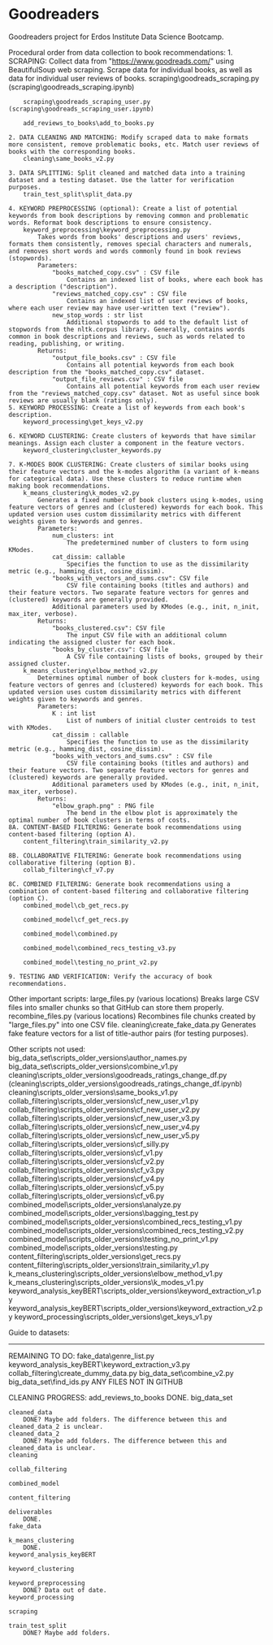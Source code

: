 # Goodreaders
Goodreaders project for Erdos Institute Data Science Bootcamp.

Procedural order from data collection to book recommendations:
    1. SCRAPING: Collect data from "https://www.goodreads.com/" using BeautifulSoup web scraping. Scrape data for individual books, as well as data for individual user reviews of books.
        scraping\goodreads_scraping.py (scraping\goodreads_scraping.ipynb)

        scraping\goodreads_scraping_user.py (scraping\goodreads_scraping_user.ipynb)

        add_reviews_to_books\add_to_books.py

    2. DATA CLEANING AND MATCHING: Modify scraped data to make formats more consistent, remove problematic books, etc. Match user reviews of books with the corresponding books.
        cleaning\same_books_v2.py

    3. DATA SPLITTING: Split cleaned and matched data into a training dataset and a testing dataset. Use the latter for verification purposes.
        train_test_split\split_data.py

    4. KEYWORD PREPROCESSING (optional): Create a list of potential keywords from book descriptions by removing common and problematic words. Reformat book descriptions to ensure consistency.
        keyword_preprocessing\keyword_preprocessing.py
            Takes words from books' descriptions and users' reviews, formats them consistently, removes special characters and numerals, and removes short words and words commonly found in book reviews (stopwords).
            Parameters:
                "books_matched_copy.csv" : CSV file
                    Contains an indexed list of books, where each book has a description ("description").
                "reviews_matched_copy.csv" : CSV file
                    Contains an indexed list of user reviews of books, where each user review may have user-written text ("review").
                new_stop_words : str list
                    Additional stopwords to add to the default list of stopwords from the nltk.corpus library. Generally, contains words common in book descriptions and reviews, such as words related to reading, publishing, or writing.
            Returns: 
                "output_file_books.csv" : CSV file
                    Contains all potential keywords from each book description from the "books_matched_copy.csv" dataset.
                "output_file_reviews.csv" : CSV file
                    Contains all potential keywords from each user review from the "reviews_matched_copy.csv" dataset. Not as useful since book reviews are usually blank (ratings only).
    5. KEYWORD PROCESSING: Create a list of keywords from each book's description.
        keyword_processing\get_keys_v2.py

    6. KEYWORD CLUSTERING: Create clusters of keywords that have similar meanings. Assign each cluster a component in the feature vectors.
        keyword_clustering\cluster_keywords.py

    7. K-MODES BOOK CLUSTERING: Create clusters of similar books using their feature vectors and the k-modes algorithm (a variant of k-means for categorical data). Use these clusters to reduce runtime when making book recommendations.
        k_means_clustering\k_modes_v2.py
            Generates a fixed number of book clusters using k-modes, using feature vectors of genres and (clustered) keywords for each book. This updated version uses custom dissimilarity metrics with different weights given to keywords and genres.
            Parameters:
                num_clusters: int
                    The predetermined number of clusters to form using KModes.
                cat_dissim: callable
                    Specifies the function to use as the dissimilarity metric (e.g., hamming_dist, cosine_dissim).
                "books_with_vectors_and_sums.csv": CSV file
                    CSV file containing books (titles and authors) and their feature vectors. Two separate feature vectors for genres and (clustered) keywords are generally provided.
                Additional parameters used by KModes (e.g., init, n_init, max_iter, verbose).
            Returns:
                "books_clustered.csv": CSV file
                    The input CSV file with an additional column indicating the assigned cluster for each book.
                "books_by_cluster.csv": CSV file
                    A CSV file containing lists of books, grouped by their assigned cluster.
        k_means_clustering\elbow_method_v2.py
            Determines optimal number of book clusters for k-modes, using feature vectors of genres and (clustered) keywords for each book. This updated version uses custom dissimilarity metrics with different weights given to keywords and genres.
            Parameters:
                K : int list
                    List of numbers of initial cluster centroids to test with KModes.
                cat_dissim : callable
                    Specifies the function to use as the dissimilarity metric (e.g., hamming_dist, cosine_dissim).
                "books_with_vectors_and_sums.csv" : CSV file
                    CSV file containing books (titles and authors) and their feature vectors. Two separate feature vectors for genres and (clustered) keywords are generally provided.
                Additional parameters used by KModes (e.g., init, n_init, max_iter, verbose).
            Returns:
                "elbow_graph.png" : PNG file
                    The bend in the elbow plot is approximately the optimal number of book clusters in terms of costs.
    8A. CONTENT-BASED FILTERING: Generate book recommendations using content-based filtering (option A).
        content_filtering\train_similarity_v2.py

    8B. COLLABORATIVE FILTERING: Generate book recommendations using collaborative filtering (option B).
        collab_filtering\cf_v7.py

    8C. COMBINED FILTERING: Generate book recommendations using a combination of content-based filtering and collaborative filtering (option C).
        combined_model\cb_get_recs.py

        combined_model\cf_get_recs.py

        combined_model\combined.py

        combined_model\combined_recs_testing_v3.py

        combined_model\testing_no_print_v2.py

    9. TESTING AND VERIFICATION: Verify the accuracy of book recommendations.


Other important scripts:
    large_files.py (various locations)
        Breaks large CSV files into smaller chunks so that GitHub can store them properly.
    recombine_files.py (various locations)
        Recombines file chunks created by "large_files.py" into one CSV file.
    cleaning\create_fake_data.py
        Generates fake feature vectors for a list of title-author pairs (for testing purposes).

Other scripts not used:
    big_data_set\scripts_older_versions\author_names.py
    big_data_set\scripts_older_versions\combine_v1.py
    cleaning\scripts_older_versions\goodreads_ratings_change_df.py (cleaning\scripts_older_versions\goodreads_ratings_change_df.ipynb)
    cleaning\scripts_older_versions\same_books_v1.py
    collab_filtering\scripts_older_versions\cf_new_user_v1.py
    collab_filtering\scripts_older_versions\cf_new_user_v2.py
    collab_filtering\scripts_older_versions\cf_new_user_v3.py
    collab_filtering\scripts_older_versions\cf_new_user_v4.py
    collab_filtering\scripts_older_versions\cf_new_user_v5.py
    collab_filtering\scripts_older_versions\cf_silly.py
    collab_filtering\scripts_older_versions\cf_v1.py
    collab_filtering\scripts_older_versions\cf_v2.py
    collab_filtering\scripts_older_versions\cf_v3.py
    collab_filtering\scripts_older_versions\cf_v4.py
    collab_filtering\scripts_older_versions\cf_v5.py
    collab_filtering\scripts_older_versions\cf_v6.py
    combined_model\scripts_older_versions\analyze.py
    combined_model\scripts_older_versions\bagging_test.py
    combined_model\scripts_older_versions\combined_recs_testing_v1.py
    combined_model\scripts_older_versions\combined_recs_testing_v2.py
    combined_model\scripts_older_versions\testing_no_print_v1.py
    combined_model\scripts_older_versions\testing.py
    content_filtering\scripts_older_versions\get_recs.py
    content_filtering\scripts_older_versions\train_similarity_v1.py
    k_means_clustering\scripts_older_versions\elbow_method_v1.py
    k_means_clustering\scripts_older_versions\k_modes_v1.py
    keyword_analysis_keyBERT\scripts_older_versions\keyword_extraction_v1.py
    keyword_analysis_keyBERT\scripts_older_versions\keyword_extraction_v2.py
    keyword_processing\scripts_older_versions\get_keys_v1.py

Guide to datasets:







-----------------------------------------------------------------------------------------------------------------

REMAINING TO DO:
    fake_data\genre_list.py
    keyword_analysis_keyBERT\keyword_extraction_v3.py
    collab_filtering\create_dummy_data.py
    big_data_set\combine_v2.py
    big_data_set\find_ids.py
    ANY FILES NOT IN GITHUB

CLEANING PROGRESS:
    add_reviews_to_books
        DONE.
    big_data_set

    cleaned_data
        DONE? Maybe add folders. The difference between this and cleaned_data_2 is unclear.
    cleaned_data_2
        DONE? Maybe add folders. The difference between this and cleaned_data is unclear.
    cleaning

    collab_filtering

    combined_model

    content_filtering

    deliverables
        DONE.
    fake_data

    k_means_clustering
        DONE.
    keyword_analysis_keyBERT

    keyword_clustering

    keyword_preprocessing
        DONE? Data out of date.
    keyword_processing

    scraping

    train_test_split
        DONE? Maybe add folders.
